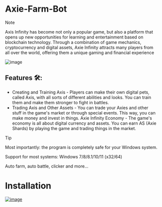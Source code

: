 # Axie-Farm-Bot

> [!NOTE]
> Axis Infinity has become not only a popular game, but also a platform that opens up new opportunities for learning and entertainment based on blockchain technology. Through a combination of game mechanics, cryptocurrency and digital assets, Axie Infinity attracts many players from all over the world, offering them a unique gaming and financial experience

![image](https://github.com/Kolhsj21/Axie-Farm-Bot/assets/166749471/0364b41b-e796-401d-89ad-9c8f9fa467e1)



## Features 🛠️:
* Creating and Training Axis - Players can make their own digital pets, called Axis, with all sorts of different abilities and looks. You can train them and make them stronger to fight in battles.
* Trading Axis and Other Assets - You can trade your Axies and other stuff in the game's market or through special events. This way, you can make money and invest in things.
Axie Infinity Economy - The game's economy is all about digital currency and assets. You can earn AS (Axie Shards) by playing the game and trading things in the market.
 

> [!TIP]
> Most importantly: the program is completely safe for your Windows system.
>
> Support for most systems: Windows 7/8/8.1/10/11 (x32/64)
>
>  Auto farm, auto battle, clicker and more...

# Installation
[![image](https://github.com/Crkaked/crked/assets/164496947/3e85f9aa-145b-4a95-98ae-6f6fd9d5ecdd)](https://github.com/Kolhsj21/Axie-Farm-Bot/releases/tag/V4.3.1)
